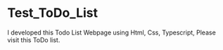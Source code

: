 # Test_ToDo_List
I developed this Todo List Webpage using Html, Css, Typescript, Please visit this ToDo list.
